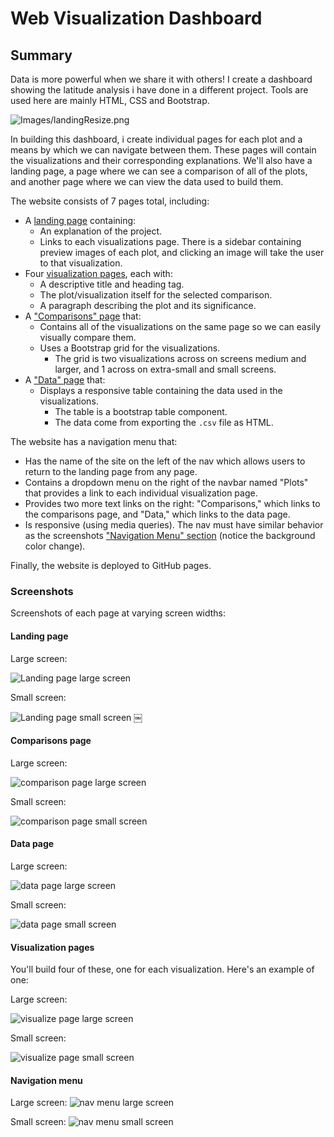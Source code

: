# Web Visualization Dashboard

## Summary

Data is more powerful when we share it with others! I create a dashboard showing the latitude analysis i have done in a different project. Tools are used here are mainly HTML, CSS and Bootstrap. 

![Images/landingResize.png](visualizations/landingResize.png)

In building this dashboard, i create individual pages for each plot and a means by which we can navigate between them. These pages will contain the visualizations and their corresponding explanations. We'll also have a landing page, a page where we can see a comparison of all of the plots, and another page where we can view the data used to build them.


The website consists of 7 pages total, including:

* A [landing page](#landing-page) containing:
  * An explanation of the project.
  * Links to each visualizations page. There is a sidebar containing preview images of each plot, and clicking an image will take the user to that visualization.
* Four [visualization pages](#visualization-pages), each with:
  * A descriptive title and heading tag.
  * The plot/visualization itself for the selected comparison.
  * A paragraph describing the plot and its significance.
* A ["Comparisons" page](#comparisons-page) that:
  * Contains all of the visualizations on the same page so we can easily visually compare them.
  * Uses a Bootstrap grid for the visualizations.
    * The grid is two visualizations across on screens medium and larger, and 1 across on extra-small and small screens.
* A ["Data" page](#data-page) that:
  * Displays a responsive table containing the data used in the visualizations.
    * The table is a bootstrap table component.
    * The data come from exporting the `.csv` file as HTML. 

The website has a navigation menu that:

* Has the name of the site on the left of the nav which allows users to return to the landing page from any page.
* Contains a dropdown menu on the right of the navbar named "Plots" that provides a link to each individual visualization page.
* Provides two more text links on the right: "Comparisons," which links to the comparisons page, and "Data," which links to the data page.
* Is responsive (using media queries). The nav must have similar behavior as the screenshots ["Navigation Menu" section](#navigation-menu) (notice the background color change).

Finally, the website is deployed to GitHub pages.


### Screenshots

Screenshots of each page at varying screen widths:

#### <a id="landing-page"></a>Landing page

Large screen:

![Landing page large screen](visualizations/landingResize.png)

Small screen:

![Landing page small screen](visualizations/landing-sm.png)
￼

#### <a id="comparisons-page"></a>Comparisons page

Large screen:

![comparison page large screen](visualizations/comparison-lg.png)

Small screen:

![comparison page small screen](visualizations/comparison-sm.png)

#### <a id="data-page"></a>Data page

Large screen:

![data page large screen](visualizations/data-lg.png)


Small screen:

![data page small screen](visualizations/data-sm.png)

#### <a id="visualization-pages"></a>Visualization pages

You'll build four of these, one for each visualization. Here's an example of one:

Large screen:

![visualize page large screen](visualizations/visualize-lg.png)

Small screen:

![visualize page small screen](visualizations/visualize-sm.png)

#### <a id="navigation-menu"></a>Navigation menu

Large screen:
![nav menu large screen](visualizations/nav-lg.png)

Small screen:
![nav menu small screen](visualizations/nav-sm.png)

